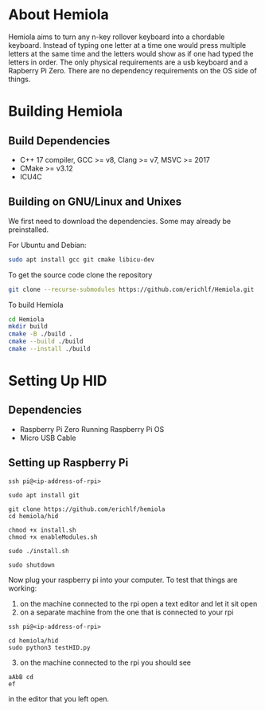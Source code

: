 # About Hemiola

Hemiola aims to turn any n-key rollover keyboard into a chordable keyboard.
Instead of typing one letter at a time one would press multiple letters at
the same time and the letters would show as if one had typed the letters
in order. The only physical requirements are a usb keyboard and a
Rapberry Pi Zero. There are no dependency requirements on the OS side of
things.

# Building Hemiola
## Build Dependencies
  - C++ 17 compiler, GCC >= v8, Clang >= v7, MSVC >= 2017
  - CMake >= v3.12
  - ICU4C

## Building on GNU/Linux and Unixes

We first need to download the dependencies. Some may already be
preinstalled.

For Ubuntu and Debian:

```bash
sudo apt install gcc git cmake libicu-dev
```

To get the source code clone the repository

```bash
git clone --recurse-submodules https://github.com/erichlf/Hemiola.git
```

To build Hemiola

```bash
cd Hemiola
mkdir build
cmake -B ./build .
cmake --build ./build
cmake --install ./build
```

# Setting Up HID
## Dependencies
  - Raspberry Pi Zero Running Raspberry Pi OS
  - Micro USB Cable

## Setting up Raspberry Pi

```
ssh pi@<ip-address-of-rpi>

sudo apt install git

git clone https://github.com/erichlf/hemiola
cd hemiola/hid

chmod +x install.sh
chmod +x enableModules.sh

sudo ./install.sh

sudo shutdown
```

Now plug your raspberry pi into your computer. To test that things are working:
1. on the machine connected to the rpi open a text editor and let it sit open
2. on a separate machine from the one that is connected to your rpi
```
ssh pi@<ip-address-of-rpi>

cd hemiola/hid
sudo python3 testHID.py
```
3. on the machine connected to the rpi you should see
```
aAbB cd
ef
```
in the editor that you left open.
